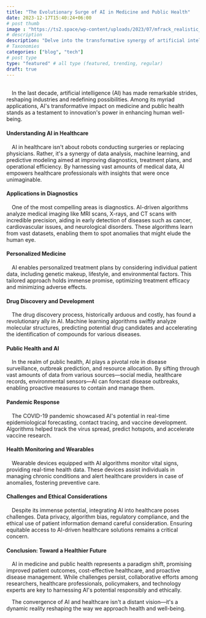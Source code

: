 ```yaml
---
title: "The Evolutionary Surge of AI in Medicine and Public Health"
date: 2023-12-17T15:40:24+06:00
# post thumb
image : "https://ts2.space/wp-content/uploads/2023/07/mfrack_realistic_photo_of_AI_890808cf-01b6-40aa-9e44-7b3c7d9f6947.jpeg"
# description
description: "Delve into the transformative synergy of artificial intelligence and healthcare, exploring how AI revolutionizes diagnostics, personalized treatment, and public health initiatives in a single, enlightening read."
# Taxonomies
categories: ["blog", "tech"]
# post type
type: "featured" # all type (featured, trending, regular)
draft: true
---
```

\
&emsp;In the last decade, artificial intelligence (AI) has made remarkable strides, reshaping industries and redefining possibilities. Among its myriad applications, AI's transformative impact on medicine and public health stands as a testament to innovation's power in enhancing human well-being.

#### Understanding AI in Healthcare
&emsp;AI in healthcare isn't about robots conducting surgeries or replacing physicians. Rather, it's a synergy of data analysis, machine learning, and predictive modeling aimed at improving diagnostics, treatment plans, and operational efficiency. By harnessing vast amounts of medical data, AI empowers healthcare professionals with insights that were once unimaginable.

#### Applications in Diagnostics
&emsp;One of the most compelling areas is diagnostics. AI-driven algorithms analyze medical imaging like MRI scans, X-rays, and CT scans with incredible precision, aiding in early detection of diseases such as cancer, cardiovascular issues, and neurological disorders. These algorithms learn from vast datasets, enabling them to spot anomalies that might elude the human eye.

#### Personalized Medicine
&emsp;AI enables personalized treatment plans by considering individual patient data, including genetic makeup, lifestyle, and environmental factors. This tailored approach holds immense promise, optimizing treatment efficacy and minimizing adverse effects.

#### Drug Discovery and Development
&emsp;The drug discovery process, historically arduous and costly, has found a revolutionary ally in AI. Machine learning algorithms swiftly analyze molecular structures, predicting potential drug candidates and accelerating the identification of compounds for various diseases.

#### Public Health and AI
&emsp;In the realm of public health, AI plays a pivotal role in disease surveillance, outbreak prediction, and resource allocation. By sifting through vast amounts of data from various sources—social media, healthcare records, environmental sensors—AI can forecast disease outbreaks, enabling proactive measures to contain and manage them.

#### Pandemic Response
&emsp;The COVID-19 pandemic showcased AI's potential in real-time epidemiological forecasting, contact tracing, and vaccine development. Algorithms helped track the virus spread, predict hotspots, and accelerate vaccine research.

#### Health Monitoring and Wearables
&emsp;Wearable devices equipped with AI algorithms monitor vital signs, providing real-time health data. These devices assist individuals in managing chronic conditions and alert healthcare providers in case of anomalies, fostering preventive care.

#### Challenges and Ethical Considerations
&emsp;Despite its immense potential, integrating AI into healthcare poses challenges. Data privacy, algorithm bias, regulatory compliance, and the ethical use of patient information demand careful consideration. Ensuring equitable access to AI-driven healthcare solutions remains a critical concern.

#### Conclusion: Toward a Healthier Future
&emsp;AI in medicine and public health represents a paradigm shift, promising improved patient outcomes, cost-effective healthcare, and proactive disease management. While challenges persist, collaborative efforts among researchers, healthcare professionals, policymakers, and technology experts are key to harnessing AI's potential responsibly and ethically.

&emsp;The convergence of AI and healthcare isn't a distant vision—it's a dynamic reality reshaping the way we approach health and well-being.
